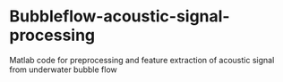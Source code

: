 # Bubbleflow-acoustic-signal-processing
Matlab code for preprocessing and feature extraction of acoustic signal from underwater bubble flow
